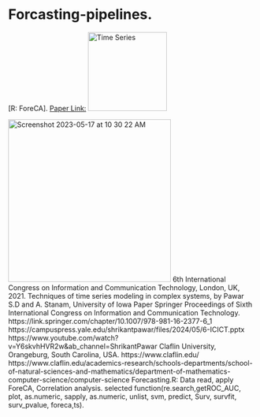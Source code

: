 # Forcasting-pipelines.
[R: ForeCA].
[Paper Link:](https://link.springer.com/chapter/10.1007/978-981-16-2377-6_1)
<img width="160" alt="Time Series" src="https://github.com/spawar2/Forcasting-pipelines/assets/25118302/e570f31c-6c41-47ea-8473-2af343cc5636">

<img width="330" alt="Screenshot 2023-05-17 at 10 30 22 AM" src="https://github.com/spawar2/Forcasting-pipelines/assets/25118302/e1e43a61-3a43-4cb0-9e12-142e29ea6f58">
6th International Congress on Information and Communication Technology, London, UK, 2021. Techniques of time series modeling in complex systems, by Pawar S.D and A. Stanam, University of Iowa Paper Springer Proceedings of Sixth International Congress on Information and Communication Technology.
https://link.springer.com/chapter/10.1007/978-981-16-2377-6_1
https://campuspress.yale.edu/shrikantpawar/files/2024/05/6-ICICT.pptx
https://www.youtube.com/watch?v=Y6skvhHVR2w&ab_channel=ShrikantPawar
Claflin University, Orangeburg, South Carolina, USA. 
https://www.claflin.edu/
https://www.claflin.edu/academics-research/schools-departments/school-of-natural-sciences-and-mathematics/department-of-mathematics-computer-science/computer-science
Forecasting.R: Data read, apply ForeCA, Correlation analysis.
selected function(re.search,getROC_AUC, plot, as.numeric, sapply, as.numeric, unlist, svm, predict, Surv, survfit, surv_pvalue, foreca,ts).

